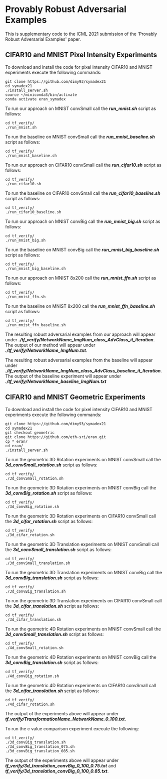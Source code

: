 Provably Robust Adversarial Examples
======
This is supplementary code to the ICML 2021 submission of the 'Provably Robust Adversarial Examples' paper.

CIFAR10 and MNIST Pixel Intensity Experiments
------

To download and install the code for pixel intensity CIFAR10 and MNIST experiments execute the following commands:
```
git clone https://github.com/dimy93/symadex21
cd symadex21
./install_server.sh 
source ~/miniconda3/bin/activate
conda activate eran_symadex
```
To run our approach on MNIST convSmall call the ***run\_mnist.sh*** script as follows:
```
cd tf_verify/
./run_mnist.sh
```
To run the baseline on MNIST convSmall call the ***run\_mnist\_baseline.sh*** script as follows:
```
cd tf_verify/
./run_mnist_baseline.sh
```
To run our approach on CIFAR10 convSmall call the ***run\_cifar10.sh*** script as follows:
```
cd tf_verify/
./run_cifar10.sh
```
To run the baseline on CIFAR10 convSmall call the ***run\_cifar10\_baseline.sh*** script as follows:
```
cd tf_verify/
./run_cifar10_baseline.sh
```
To run our approach on MNIST convBig call the ***run\_mnist\_big.sh*** script as follows:
```
cd tf_verify/
./run_mnist_big.sh
```
To run the baseline on MNIST convBig call the ***run\_mnist\_big\_baseline.sh*** script as follows:
```
cd tf_verify/
./run_mnist_big_baseline.sh
```
To run our approach on MNIST 8x200 call the ***run\_mnist\_ffn.sh*** script as follows:
```
cd tf_verify/
./run_mnist_ffn.sh
```
To run the baseline on MNIST 8x200 call the ***run\_mnist\_ffn\_baseline.sh*** script as follows:
```
cd tf_verify/
./run_mnist_ffn_baseline.sh
```
The resulting robust adversarial examples from our approach will appear under ***./tf\_verify/NetworkName\_ImgNum\_class\_AdvClass\_it\_Iteration***. The output of our method will appear under ***./tf\_verify/NetworkName\_ImgNum.txt***.

The resulting robust adversarial examples from the baseline will appear under ***./tf\_verify/NetworkName\_ImgNum\_class\_AdvClass\_baseline\_it\_Iteration***. The output of the baseline experiment will appear under ***./tf\_verify/NetworkName\_baseline\_ImgNum.txt***


CIFAR10 and MNIST Geometric Experiments
------

To download and install the code for pixel intensity CIFAR10 and MNIST experiments execute the following commands:
```
git clone https://github.com/dimy93/symadex21
cd symadex21
git checkout geometric
git clone https://github.com/eth-sri/eran.git
cp * eran/
cd eran/
./install_server.sh 
```
To run the geometric 3D Rotation experiments on MNIST convSmall call the ***3d\_convSmall\_rotation.sh*** script as follows:
```
cd tf_verify/
./3d_convSmall_rotation.sh
```
To run the geometric 3D Rotation experiments on MNIST convBig call the ***3d\_convBig\_rotation.sh*** script as follows:
```
cd tf_verify/
./3d_convBig_rotation.sh
```
To run the geometric 3D Rotation experiments on CIFAR10 convSmall call the ***3d\_cifar\_rotation.sh*** script as follows:
```
cd tf_verify/
./3d_cifar_rotation.sh
```
To run the geometric 3D Translation experiments on MNIST convSmall call the ***3d\_convSmall\_translation.sh*** script as follows:
```
cd tf_verify/
./3d_convSmall_translation.sh
```
To run the geometric 3D Translation experiments on MNIST convBig call the ***3d\_convBig\_translation.sh*** script as follows:
```
cd tf_verify/
./3d_convBig_translation.sh
```
To run the geometric 3D Translation experiments on CIFAR10 convSmall call the ***3d\_cifar\_translation.sh*** script as follows:
```
cd tf_verify/
./3d_cifar_translation.sh
```
To run the geometric 4D Rotation experiments on MNIST convSmall call the ***3d\_convSmall\_translation.sh*** script as follows:
```
cd tf_verify/
./4d_convSmall_rotation.sh
```
To run the geometric 4D Rotation experiments on MNIST convBig call the ***3d\_convBig\_translation.sh*** script as follows:
```
cd tf_verify/
./4d_convBig_rotation.sh
```
To run the geometric 4D Rotation experiments on CIFAR10 convSmall call the ***3d\_cifar\_translation.sh*** script as follows:
```
cd tf_verify/
./4d_cifar_rotation.sh
```
The output of the experiments above will appear under ***tf\_verify/TransformationName\_NetworkName\_0\_100.txt***.

To run the c value comparison experiment execute the following:
```
cd tf_verify/
./3d_convBig_translation.sh
./3d_convBig_translation_075.sh
./3d_convBig_translation_085.sh
```
The output of the experiments above will appear under ***tf\_verify/3d\_translation\_convBig\_0\_100\_0.75.txt*** and ***tf\_verify/3d\_translation\_convBig\_0\_100\_0.85.txt***.




